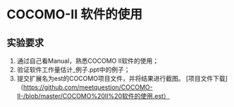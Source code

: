 # COCOMO-II 软件的使用
## 实验要求

1.	通过自己看Manual，熟悉COCOMO II软件的使用；
2.	验证软件工作量估计_例子.ppt中的例子；
3.	提交扩展名为est的COCOMO项目文件，并将结果进行截图。
[项目文件下载]（https://github.com/meetquestion/COCOMO-II-/blob/master/COCOMO%20II%20软件的使用.est）
